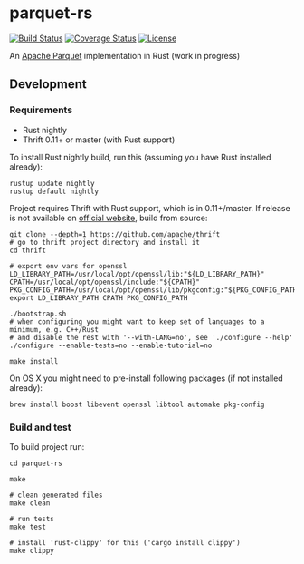 # parquet-rs

[![Build Status](https://travis-ci.org/sunchao/parquet-rs.svg?branch=master)](https://travis-ci.org/sunchao/parquet-rs)
[![Coverage Status](https://coveralls.io/repos/github/sunchao/parquet-rs/badge.svg?branch=master)](https://coveralls.io/github/sunchao/parquet-rs?branch=master)
[![License](https://img.shields.io/badge/License-Apache%202.0-blue.svg)](https://opensource.org/licenses/Apache-2.0)

An [Apache Parquet](https://parquet.apache.org/) implementation in Rust (work in progress)

## Development
### Requirements
- Rust nightly
- Thrift 0.11+ or master (with Rust support)

To install Rust nightly build, run this (assuming you have Rust installed already):
```shell
rustup update nightly
rustup default nightly
```

Project requires Thrift with Rust support, which is in 0.11+/master. If release is not available on
[official website](https://thrift.apache.org), build from source:
```shell
git clone --depth=1 https://github.com/apache/thrift
# go to thrift project directory and install it
cd thrift

# export env vars for openssl
LD_LIBRARY_PATH=/usr/local/opt/openssl/lib:"${LD_LIBRARY_PATH}"
CPATH=/usr/local/opt/openssl/include:"${CPATH}"
PKG_CONFIG_PATH=/usr/local/opt/openssl/lib/pkgconfig:"${PKG_CONFIG_PATH}"
export LD_LIBRARY_PATH CPATH PKG_CONFIG_PATH

./bootstrap.sh
# when configuring you might want to keep set of languages to a minimum, e.g. C++/Rust
# and disable the rest with '--with-LANG=no', see './configure --help'
./configure --enable-tests=no --enable-tutorial=no

make install
```

On OS X you might need to pre-install following packages (if not installed already):
```shell
brew install boost libevent openssl libtool automake pkg-config
```

### Build and test
To build project run:
```shell
cd parquet-rs

make

# clean generated files
make clean

# run tests
make test

# install 'rust-clippy' for this ('cargo install clippy')
make clippy
```

